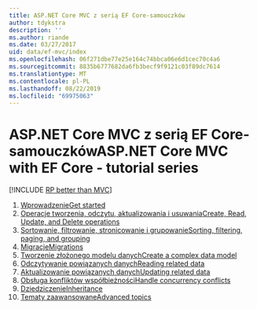 ```yaml
---
title: ASP.NET Core MVC z serią EF Core-samouczków
author: tdykstra
description: ''
ms.author: riande
ms.date: 03/27/2017
uid: data/ef-mvc/index
ms.openlocfilehash: 06f271dbe77e25e164c74bbca06e6d1cec70c4a6
ms.sourcegitcommit: 8835b6777682da6fb3becf9f9121c03f89dc7614
ms.translationtype: MT
ms.contentlocale: pl-PL
ms.lasthandoff: 08/22/2019
ms.locfileid: "69975063"
---
```

# <a name="aspnet-core-mvc-with-ef-core---tutorial-series"></a><span data-ttu-id="2de2a-102">ASP.NET Core MVC z serią EF Core-samouczków</span><span class="sxs-lookup"><span data-stu-id="2de2a-102">ASP.NET Core MVC with EF Core - tutorial series</span></span>

[!INCLUDE [RP better than MVC](../../includes/RP-EF/rp-over-mvc.md)]

1. [<span data-ttu-id="2de2a-103">Wprowadzenie</span><span class="sxs-lookup"><span data-stu-id="2de2a-103">Get started</span></span>](xref:data/ef-mvc/intro)
1. [<span data-ttu-id="2de2a-104">Operacje tworzenia, odczytu, aktualizowania i usuwania</span><span class="sxs-lookup"><span data-stu-id="2de2a-104">Create, Read, Update, and Delete operations</span></span>](xref:data/ef-mvc/crud)
1. [<span data-ttu-id="2de2a-105">Sortowanie, filtrowanie, stronicowanie i grupowanie</span><span class="sxs-lookup"><span data-stu-id="2de2a-105">Sorting, filtering, paging, and grouping</span></span>](xref:data/ef-mvc/sort-filter-page)
1. [<span data-ttu-id="2de2a-106">Migracje</span><span class="sxs-lookup"><span data-stu-id="2de2a-106">Migrations</span></span>](xref:data/ef-mvc/migrations)
1. [<span data-ttu-id="2de2a-107">Tworzenie złożonego modelu danych</span><span class="sxs-lookup"><span data-stu-id="2de2a-107">Create a complex data model</span></span>](xref:data/ef-mvc/complex-data-model)
1. [<span data-ttu-id="2de2a-108">Odczytywanie powiązanych danych</span><span class="sxs-lookup"><span data-stu-id="2de2a-108">Reading related data</span></span>](xref:data/ef-mvc/read-related-data)
1. [<span data-ttu-id="2de2a-109">Aktualizowanie powiązanych danych</span><span class="sxs-lookup"><span data-stu-id="2de2a-109">Updating related data</span></span>](xref:data/ef-mvc/update-related-data)
1. [<span data-ttu-id="2de2a-110">Obsługa konfliktów współbieżności</span><span class="sxs-lookup"><span data-stu-id="2de2a-110">Handle concurrency conflicts</span></span>](xref:data/ef-mvc/concurrency)
1. [<span data-ttu-id="2de2a-111">Dziedziczenie</span><span class="sxs-lookup"><span data-stu-id="2de2a-111">Inheritance</span></span>](xref:data/ef-mvc/inheritance)
1. [<span data-ttu-id="2de2a-112">Tematy zaawansowane</span><span class="sxs-lookup"><span data-stu-id="2de2a-112">Advanced topics</span></span>](xref:data/ef-mvc/advanced)
